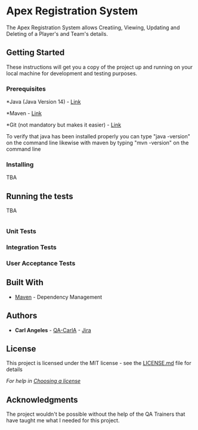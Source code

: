 # Apex Registration System

The Apex Registration System allows Creatiing, Viewing, Updating and Deleting of a Player's and Team's details.

## Getting Started

These instructions will get you a copy of the project up and running on your local machine for development and testing purposes.

### Prerequisites
*Java (Java Version 14) - [Link](https://www.oracle.com/java/technologies/javase/jdk14-archive-downloads.html)

*Maven - [Link](https://maven.apache.org/)

*Git (not mandatory but makes it easier) - [Link](https://git-scm.com)

To verify that java has been installed properly you can type "java -version" on the command line likewise with maven by typing "mvn -version" on the command line

### Installing
TBA

## Running the tests

TBA
```

```

### Unit Tests 

### Integration Tests

### User Acceptance Tests

## Built With

* [Maven](https://maven.apache.org/) - Dependency Management

## Authors
* **Carl Angeles** - [QA-CarlA](https://github.com/QA-CarlA) - [Jira](https://test20novsoft2.atlassian.net/secure/RapidBoard.jspa?rapidView=5&projectKey=HP&selectedIssue=HP-8&atlOrigin=eyJpIjoiNjFmZGM2ZTlhZWJlNDc3YzgxYmMwMjc4MDQyOGZkNGQiLCJwIjoiaiJ9)

## License

This project is licensed under the MIT license - see the [LICENSE.md](LICENSE.md) file for details 

*For help in [Choosing a license](https://choosealicense.com/)*

## Acknowledgments
The project wouldn't be possible without the help of the QA Trainers that have taught me what I needed for this project.
